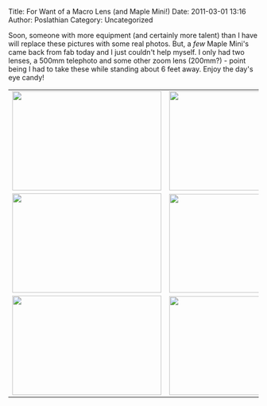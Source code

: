 Title: For Want of a Macro Lens (and Maple Mini!)
Date: 2011-03-01 13:16
Author: Poslathian
Category: Uncategorized

Soon, someone with more equipment (and certainly more talent) than I have will
replace these pictures with some real photos. But, a *few* Maple Mini's came
back from fab today and I just couldn't help myself. I only had two lenses, a
500mm telephoto and some other zoom lens (200mm?) - point being I had to take
these while standing about 6 feet away. Enjoy the day's eye candy!

<center>
<table style="border-style: none;" cellspacing="0" cellpadding="0">
<tbody>
<tr>
<td><a href="http://leaflabs.com/?attachment_id=1836"><img class="size-medium wp-image-1836 alignnone" title="IMG_3562.resized" src="http://leaflabs.com/wp-content/uploads/2011/03/IMG_3562.resized-300x200.jpg" alt="" width="300" height="200" /></a></td>
<td><a href="http://leaflabs.com/?attachment_id=1835"><img class="size-medium wp-image-1835 alignnone" title="IMG_3558.resized" src="http://leaflabs.com/wp-content/uploads/2011/03/IMG_3558.resized-300x200.jpg" alt="" width="300" height="200" /></a></td>
</tr>
<tr>
<td><a href="http://leaflabs.com/?attachment_id=1834"><img class="size-medium wp-image-1834 alignnone" title="IMG_3533.resized" src="http://leaflabs.com/wp-content/uploads/2011/03/IMG_3533.resized-300x200.jpg" alt="" width="300" height="200" /></a></td>
<td><a href="http://leaflabs.com/?attachment_id=1832"><img class="size-medium wp-image-1832 alignnone" title="front-clear" src="http://leaflabs.com/wp-content/uploads/2011/03/front-clear-300x199.jpg" alt="" width="300" height="199" /></a></td>
</tr>
<tr>
<td><a href="http://leaflabs.com/?attachment_id=1833"><img class="size-medium wp-image-1833 alignnone" title="back-clear" src="http://leaflabs.com/wp-content/uploads/2011/03/IMG_3529.resized-300x200.jpg" alt="" width="300" height="200" /></a></td>
<td><a href="http://leaflabs.com/?attachment_id=1831"><img class="size-medium wp-image-1831 alignnone" title="back-clear" src="http://leaflabs.com/wp-content/uploads/2011/03/back-clear-300x199.jpg" alt="" width="300" height="199" /></a></td>
</tr>
</tbody>
</table>
</center>
